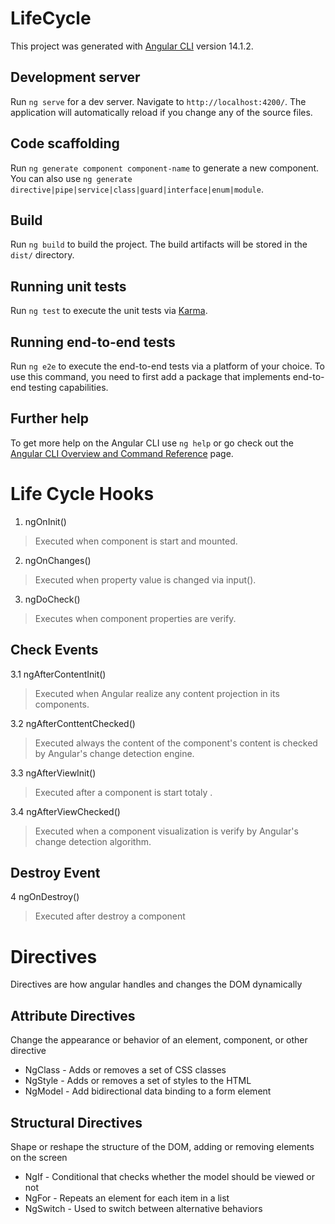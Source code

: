# LifeCycle

This project was generated with [Angular CLI](https://github.com/angular/angular-cli) version 14.1.2.

## Development server

Run `ng serve` for a dev server. Navigate to `http://localhost:4200/`. The application will automatically reload if you change any of the source files.

## Code scaffolding

Run `ng generate component component-name` to generate a new component. You can also use `ng generate directive|pipe|service|class|guard|interface|enum|module`.

## Build

Run `ng build` to build the project. The build artifacts will be stored in the `dist/` directory.

## Running unit tests

Run `ng test` to execute the unit tests via [Karma](https://karma-runner.github.io).

## Running end-to-end tests

Run `ng e2e` to execute the end-to-end tests via a platform of your choice. To use this command, you need to first add a package that implements end-to-end testing capabilities.

## Further help

To get more help on the Angular CLI use `ng help` or go check out the [Angular CLI Overview and Command Reference](https://angular.io/cli) page.


# Life Cycle Hooks

1. ngOnInit()
> Executed when component is start and mounted. 

2. ngOnChanges()
> Executed when property value is changed via input().  

3. ngDoCheck()
> Executes when component properties are verify. 
## Check Events


3.1 ngAfterContentInit()
> Executed when Angular realize any content projection in its components.


3.2 ngAfterConttentChecked()
> Executed always the content of the component's content is checked by Angular's change detection engine.


3.3 ngAfterViewInit()
> Executed after a component is start totaly .


3.4 ngAfterViewChecked()
> Executed when a component visualization is verify by Angular's change detection algorithm.

## Destroy Event
4 ngOnDestroy()
> Executed after destroy a component

# Directives
Directives are how angular handles and changes the DOM dynamically

## Attribute Directives
Change the appearance or behavior of an element, component, or other directive
- NgClass - Adds or removes a set of CSS classes
- NgStyle - Adds or removes a set of styles to the HTML
- NgModel - Add bidirectional data binding to a form element

## Structural Directives
Shape or reshape the structure of the DOM, adding or removing elements on the screen
- NgIf - Conditional that checks whether the model should be viewed or not
- NgFor - Repeats an element for each item in a list
- NgSwitch - Used to switch between alternative behaviors
